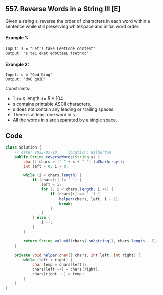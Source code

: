 ## 557. Reverse Words in a String III [E]
Given a string s, reverse the order of characters in each word within a sentence while still preserving whitespace and initial word order.

 

#### Example 1:
```
Input: s = "Let's take LeetCode contest"
Output: "s'teL ekat edoCteeL tsetnoc"
```
#### Example 2:
```
Input: s = "God Ding"
Output: "doG gniD"
 ```

Constraints:

- 1 <= s.length <= 5 * 104
- s contains printable ASCII characters.
- s does not contain any leading or trailing spaces.
- There is at least one word in s.
- All the words in s are separated by a single space.

## Code
```java
class Solution {
    // date: 2022-03-10     location: Wilburton
    public String reverseWords(String s) {
        char[] chars = (" " + s + " ").toCharArray();
        int left = 0, i = 0;

        while (i < chars.length) {
            if (chars[i] != ' ') {
                left = i;
                for (; i < chars.length; i ++) {
                    if (chars[i] == ' ') {
                        helper(chars, left, i - 1);
                        break;
                    }
                }
            } else {
                i ++;
            }
        }
        
        return String.valueOf(chars).substring(1, chars.length - 1);
    }
    
    private void helper(char[] chars, int left, int right) {
        while (left < right) {
            char temp = chars[left];
            chars[left ++] = chars[right];
            chars[right --] = temp;
        }
    }
} 
```
